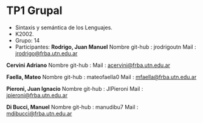 # TP1 Grupal 
- Sintaxis y semántica de los Lenguajes.
- K2002.
- Grupo: 14
- Participantes: 
 **Rodrigo, Juan Manuel**
Nombre git-hub : jrodrigoutn
Mail : jrodrigo@frba.utn.edu.ar

**Cervini Adriano**
Nombre git-hub : 
Mail : acervini@frba.utn.edu.ar

 **Faella, Mateo**
Nombre git-hub : mateofaella0
Mail : mfaella@frba.utn.edu.ar

 **Pieroni, Juan Ignacio**
Nombre git-hub : JIPieroni
Mail : jpieroni@frba.utn.edu.ar

**Di Bucci, Manuel**
Nombre git-hub : manudibu7
Mail : mdibucci@frba.utn.edu.ar
